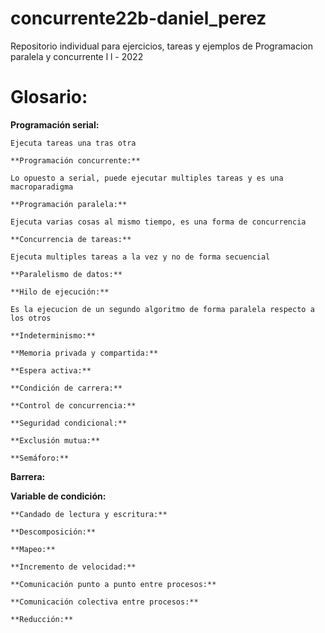 # concurrente22b-daniel_perez

Repositorio individual para ejercicios, tareas y ejemplos de Programacion paralela y concurrente l l - 2022

# Glosario:

   **Programación serial:**

	Ejecuta tareas una tras otra
	
    **Programación concurrente:**

	Lo opuesto a serial, puede ejecutar multiples tareas y es una macroparadigma 

    **Programación paralela:**

	Ejecuta varias cosas al mismo tiempo, es una forma de concurrencia

    **Concurrencia de tareas:**

	Ejecuta multiples tareas a la vez y no de forma secuencial

    **Paralelismo de datos:**

    **Hilo de ejecución:**

	Es la ejecucion de un segundo algoritmo de forma paralela respecto a los otros 

    **Indeterminismo:**

    **Memoria privada y compartida:**

    **Espera activa:**

    **Condición de carrera:**

    **Control de concurrencia:**

    **Seguridad condicional:**

    **Exclusión mutua:**

    **Semáforo:**

   **Barrera:**

   **Variable de condición:**

    **Candado de lectura y escritura:**

    **Descomposición:**

    **Mapeo:**

    **Incremento de velocidad:**

    **Comunicación punto a punto entre procesos:**

    **Comunicación colectiva entre procesos:**

    **Reducción:**


